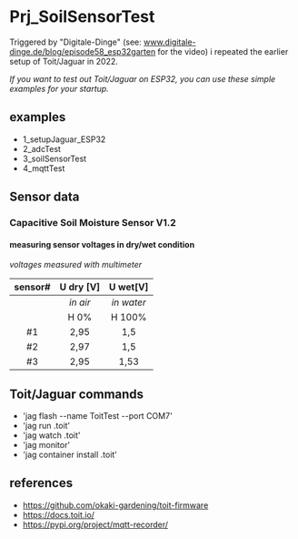 # Prj_SoilSensorTest

Triggered by "Digitale-Dinge" (see: www.digitale-dinge.de/blog/episode58_esp32garten for the video) i repeated the earlier setup of Toit/Jaguar in 2022. 

*If you want to test out Toit/Jaguar on ESP32, you can use these simple examples for your startup.*

## examples
- 1_setupJaguar_ESP32
- 2_adcTest
- 3_soilSensorTest
- 4_mqttTest

## Sensor data
### Capacitive Soil Moisture Sensor V1.2

#### measuring sensor voltages in dry/wet condition
*voltages measured with multimeter*

sensor#  | U dry [V]| U wet[V]
:---:|:---:|:---:
| | *in air* | *in water* |
| | H 0% | H 100% |
#1 | 2,95 | 1,5
#2|2,97|1,5
#3|2,95|1,53


## Toit/Jaguar commands
- 'jag flash --name ToitTest --port COM7'
- 'jag run <filename>.toit'
- 'jag watch <filename>.toit'
- 'jag monitor'
- 'jag container install <name> <filename>.toit'

## references
- https://github.com/okaki-gardening/toit-firmware
- https://docs.toit.io/
- https://pypi.org/project/mqtt-recorder/